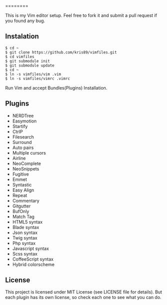 
========

This is my Vim editor setup.
Feel free to fork it
and submit a pull request if you found any bug.

Instalation
-----------

    $ cd ~
    $ git clone https://github.com/kris89/vimfiles.git
    $ cd vimfiles
    $ git submodule init
    $ git submodule update
    $ cd ~
    $ ln -s vimfiles/vim .vim
    $ ln -s vimfiles/vimrc .vimrc

Run Vim and accept Bundles(Plugins) Installation.

Plugins
----------------

* NERDTree
* Easymotion
* Startify
* CtrlP
* Filesearch
* Surround
* Auto pairs
* Multiple cursors
* Airline
* NeoComplete
* NeoSnippets
* Fugitive
* Emmet
* Syntastic
* Easy Align
* Repeat
* Commentary
* Gitgutter
* BufOnly
* Match Tag
* HTML5 syntax
* Blade syntax
* Json syntax
* Twig syntax
* Php syntax
* Javascript syntax
* Scss syntax
* CoffeeScript syntax
* Hybrid colorscheme

License
-------

This project is licensed under MIT License (see LICENSE file for details). But
each plugin has its own license, so check each one to see what you can do.
